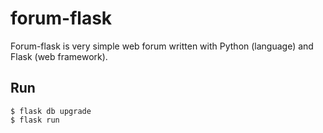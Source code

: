 # forum-flask
Forum-flask is very simple web forum written with Python (language) and Flask (web framework). 
## Run
```
$ flask db upgrade
$ flask run
```
